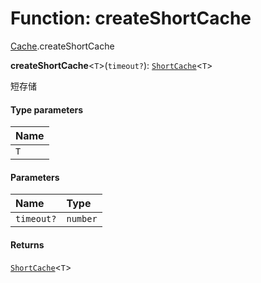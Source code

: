 # Function: createShortCache

[Cache](/en/auto-docs/free-layout-editor/modules/Cache.md).createShortCache

**createShortCache**<`T`>(`timeout?`): [`ShortCache`](/en/auto-docs/free-layout-editor/interfaces/ShortCache.md)<`T`>

短存储

#### Type parameters

| Name |
| :------ |
| `T` |

#### Parameters

| Name | Type |
| :------ | :------ |
| `timeout?` | `number` |

#### Returns

[`ShortCache`](/en/auto-docs/free-layout-editor/interfaces/ShortCache.md)<`T`>
